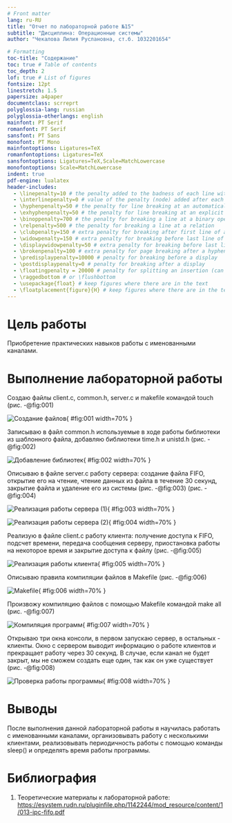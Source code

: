 ```yaml
---
# Front matter
lang: ru-RU
title: "Отчет по лабораторной работе №15"
subtitle: "Дисциплина: Операционные системы"
author: "Чекалова Лилия Руслановна, ст.б. 1032201654"

# Formatting
toc-title: "Содержание"
toc: true # Table of contents
toc_depth: 2
lof: true # List of figures
fontsize: 12pt
linestretch: 1.5
papersize: a4paper
documentclass: scrreprt
polyglossia-lang: russian
polyglossia-otherlangs: english
mainfont: PT Serif
romanfont: PT Serif
sansfont: PT Sans
monofont: PT Mono
mainfontoptions: Ligatures=TeX
romanfontoptions: Ligatures=TeX
sansfontoptions: Ligatures=TeX,Scale=MatchLowercase
monofontoptions: Scale=MatchLowercase
indent: true
pdf-engine: lualatex
header-includes:
  - \linepenalty=10 # the penalty added to the badness of each line within a paragraph (no associated penalty node) Increasing the value makes tex try to have fewer lines in the paragraph.
  - \interlinepenalty=0 # value of the penalty (node) added after each line of a paragraph.
  - \hyphenpenalty=50 # the penalty for line breaking at an automatically inserted hyphen
  - \exhyphenpenalty=50 # the penalty for line breaking at an explicit hyphen
  - \binoppenalty=700 # the penalty for breaking a line at a binary operator
  - \relpenalty=500 # the penalty for breaking a line at a relation
  - \clubpenalty=150 # extra penalty for breaking after first line of a paragraph
  - \widowpenalty=150 # extra penalty for breaking before last line of a paragraph
  - \displaywidowpenalty=50 # extra penalty for breaking before last line before a display math
  - \brokenpenalty=100 # extra penalty for page breaking after a hyphenated line
  - \predisplaypenalty=10000 # penalty for breaking before a display
  - \postdisplaypenalty=0 # penalty for breaking after a display
  - \floatingpenalty = 20000 # penalty for splitting an insertion (can only be split footnote in standard LaTeX)
  - \raggedbottom # or \flushbottom
  - \usepackage{float} # keep figures where there are in the text
  - \floatplacement{figure}{H} # keep figures where there are in the text
---
```


# Цель работы

Приобретение практических навыков работы с именованными каналами.

# Выполнение лабораторной работы

Создаю файлы client.c, common.h, server.c и makefile командой touch (рис. -@fig:001)

![Создание файлов](image/1.png){ #fig:001 width=70% }

Записываю в файл common.h используемые в ходе работы библиотеки из шаблонного файла, добавляю библиотеки time.h и unistd.h (рис. -@fig:002)

![Добавление библиотек](image/2.png){ #fig:002 width=70% }

Описываю в файле server.c работу сервера: создание файла FIFO, открытие его на чтение, чтение данных из файла в течение 30 секунд, закрытие файла и удаление его из системы (рис. -@fig:003) (рис. -@fig:004)

![Реализация работы сервера (1)](image/3.png){ #fig:003 width=70% }

![Реализация работы сервера (2)](image/4.png){ #fig:004 width=70% }

Реализую в файле client.c работу клиента: получение доступа к FIFO, подсчет времени, передача сообщения серверу, приостановка работы на некоторое время и закрытие доступа к файлу (рис. -@fig:005)

![Реализация работы клиента](image/5.png){ #fig:005 width=70% }

 Описываю правила компиляции файлов в Makefile (рис. -@fig:006)

![Makefile](image/6.png){ #fig:006 width=70% }

Произвожу компиляцию файлов с помощью Makefile командой make all (рис. -@fig:007)

![Компиляция программ](image/7.png){ #fig:007 width=70% }

Открываю три окна консоли, в первом запускаю сервер, в остальных - клиенты. Окно с сервером выводит информацию о работе клиентов и прекращает работу через 30 секунд. В случае, если канал не будет закрыт, мы не сможем создать еще один, так как он уже существует (рис. -@fig:008)

![Проверка работы программы](image/8.png){ #fig:008 width=70% }

# Выводы

После выполнения данной лабораторной работы я научилась работать с именованными каналами, организовывать работу с несколькими клиентами, реализовывать периодичность работы с помощью команды sleep() и определять время работы программы.

# Библиография

1. Теоретические материалы к лабораторной работе: https://esystem.rudn.ru/pluginfile.php/1142244/mod_resource/content/1/013-ipc-fifo.pdf
